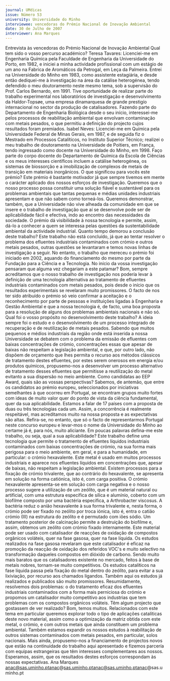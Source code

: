 ```yaml
---
journal: UMdicas
issue: Número 53
university: Universidade do Minho
interviewee: vencedoras do Prémio Nacional de Inovação Ambiental
date: 30 de Julho de 2007
interviewer: Ana Marques
---
```


Entrevista às vencedoras do Prémio Nacional de Inovação
Ambiental
Qual tem sido o vosso percurso académico?
Teresa Tavares: Licenciei-me em Engenharia Química
pela Faculdade de Engenharia da Universidade do
Porto, em 1982, e iniciei a minha actividade
profissional com um estágio de um ano na Fabrica de
Aromáticos da Petrogal, em Leça da Palmeira. Entrei
na Universidade do Minho em 1983, como assistente
estagiária, e desde então dediquei-me à investigação
na área da catálise heterogénea, tendo defendido o
meu doutoramento neste mesmo tema, sob a
supervisão do Prof. Carlos Bernardo, em 1991. Tive
oportunidade de realizar parte do trabalho
experimental nos laboratórios de investigação e
desenvolvimento da Haldor-Topsøe, uma empresa
dinamarquesa de grande prestigío internacional no
sector da produção de catalisadores. Fazendo parte
do Departamento de Engenharia Biológica desde o
seu início, interessei-me pelos processos de
reabilitação ambiental que envolvam contaminação
com metais pesados, o que permitiu a definição do
projecto cujos resultados foram premiados.
Isabel Neves: Licenciei-me em Química pela
Universidade Federal de Minas Gerais, em 1987, e de
seguida fiz o Mestrado em Processos Catalíticos, no
Instituto Superior Técnico; realizei o meu trabalho de
doutoramento na Universidade de Poitiers, em
França, tendo ingressado como docente na
Universidade do Minho, em 1998. Faço parte do corpo
docente do Departamento de Química da Escola de
Ciências e os meus interesses científicos incluem a
catálise heterogénea, os sistemas de biossorção e a
imobilização de complexos de metais de transição em
materiais inorgânicos.
O que significou para vocês este prémio?
Este prémio é bastante motivador já que sempre
tivemos em mente o carácter aplicado dos nossos
esforços de investigação. Queremos que o nosso
processo possa constituir uma solução fiável e
sustentável para os problemas ambientais que tantas
pequenas e médias unidades industriais apresentam
e que não sabem como torneá-los. Queremos
demonstrar, também, que a Universidade não vive
alheada da comunidade em que se insere e o trabalho
de investigação que aí se desenvolve pode ser de
aplicabilidade fácil e efectiva, indo ao encontro das
necessidades da sociedade. O prémio dá visibilidade
à nossa tecnologia e permite, assim, dá-lo a conhecer
a quem se interessa pelas questões da
sustentabilidade ambiental da actividade industrial.
Quanto tempo demorou a conclusão deste
trabalho?
Este trabalho não está concluído, já que ao tentar
resolver o problema dos efluentes industriais
contaminados com crómio e outros metais pesados,
outras questões se levantaram e temos novas linhas
de investigação a seguir. No entanto, o trabalho que
mereceu o prémio foi iniciado em 2002, aquando do
financiamento do mesmo por parte da Fundação para
a Ciência e a Tecnologia.
No início da vossa investigação pensaram que
alguma vez chegariam a este patamar?
Bom, sempre acreditamos que o nosso trabalho de
investigação nos podería levar à definição de uma
tecnologia alternativa ao tratamento de efluentes
industriais contaminados com metais pesados, pois
desde o início que os resultados experimentais se
revelaram muito promissores. O facto de nos ter sido
atribuído o prémio só veio confirmar a aceitação e o
reconhecimento por parte de pessoas e instituições
ligadas à Engenharia e Gestão Ambiental e que a
nossa tecnologia é, de facto, uma boa proposta para a
resolução de alguns dos problemas ambientais
nacionais e não só.
Qual foi o vosso propósito no desenvolvimento
deste trabalho?
A ideia sempre foi o estudo e o desenvolvimento de um
processo integrado de recuperação e de reutilização
de metais pesados. Sabendo que muitos pequenos e
médios industriais da região onde está inserida a
nossa Universidade se debatem com o problema da
emissão de efluentes com baixas concentrações de
crómio, concentrações essas que apesar de baixas
não respeitam a legislação ambiental, e que, por outro
lado, não dispõem de orçamento que lhes permita o
recurso aos métodos clássicos de tratamento destes
efluentes, por estes serem onerosos em energia e/ou
produtos químicos, propusemo-nos a desenvolver um
processo alternativo de tratamento desses efluentes
que permitisse a reutilização do metal evitanto a sua
dispersão no meio ambiente.
Como candidatas ao EEP Award, quais são as
vossas perspectivas?
Sabemos, de antemão, que entre os candidatos ao
prémio europeu, seleccionados por iniciativas
semelhantes à que ocorreu em Portugal, se
encontram grupos muito fortes com ideas de muito
valor quer do ponto de vista da ciência fundamental,
quer da sua aplicabilidade. Estamos a falar de 17
países com a proposta de duas ou três tecnologias
cada um. Assim, a concorrência é realmente
respeitável, mas acreditamos muito na nossa
proposta e as expectativas são altas. Refira-se, no
entanto, que só o facto de representarmos Portugal
neste concurso europeu e levar-mos o nome da
Universidade do Minho ao certame já é, para nós,
muito aliciante.
Em poucas palavras defina-me este trabalho, ou
seja, qual a sua aplicabilidade?
Este trabalho define uma tecnologia que permite o
tratamento de efluentes líquidos industriais
contaminados com baixas concentrações de crómio,
na sua forma mais perigosa para o meio ambiente, em
geral, e para a humanidade, em particular: o crómio
hexavalente. Este metal é usado em muitos processos
industriais e aparece nos efluentes líquidos em
concentrações que, apesar de baixas, não respeitam
a legislação ambiental. Existem processos para a
fixação de crómio trivalente, que ao contrário do
hexavalente, se apresenta em solução na forma
catiónica, isto é, com carga positiva. O crómio
hexavalente apresenta-se em solução com carga
negativa e o nosso processo sugere a utilização de um
zeólito, que é um material natural ou artificial, com
uma estrutura específica de sílica e alumínio, coberto
com um biofilme composto por uma bactéria
específica, a Arthrobacter viscosus. A bactéria reduz o
anião hexavalente à sua forma trivalente e, nesta
forma, o crómio pode ser fixado no zeólito por troca
iónica, isto é, entra o catião crómio (III) na estrutura do
zeólito e é permutado com iões sódio. Um tratamento
posterior de calcinação permite a destruição do
biofilme e, assim, obtemos um zeólito com crómio
fixado internamente. Este material pode ser usado
com catalisador de reacções de oxidação de
compostos orgânicos voláteis, quer na fase gasosa,
quer na fase líquida. Os estudos realizados na fase
gasosa revelaram que este catalisador é eficaz na
promoção da reacção de oxidação dos referidos
VOC's e muito selectivo na transformação daqueles
compostos em dióxido de carbono. Sendo muito mais
baratos que os catalisadores existente no mercado,
feitos à base de metais nobres, tornam-se muito
competitivos. Os estudos catalíticos na fase líquida
passa pela fixação do metal dentro do zeólito, para
evitar a sua lixiviação, por recurso aos chamados
ligandos. Também aqui os estudos já realizados e
publicados são muito promissores. Resumidamente,
resolvemos dois problemas: o do tratamento eficaz
dos efluentes industriais contaminados com a forma
mais perniciosa do crómio e propomos um catalisador
muito competitivo aos industrias que tem problemas
com os compostos orgânicos voláteis.
Têm algum projecto que gostassem de ver
realizado?
Bom, temos muitos. Relacionados com este tema em
particular queremos explorar todo o tipo de aplicações
catalíticas deste novo material, assim como a
optimização da matriz obtida com este metal, o
crómio, e com outros metais que ainda constituem um
problema ambiental. Também estamos expandir os
nossos estudos à reabilitação de outros sistemas
contaminados com metais pesados, em particular,
solos nacionais. Mais ainda, propusemo-nos a
financiamento de projectos novos que estão na
continuidade do trabalho aqui apresentado e fizemos
parcería com equipas estrangeiras que têm interesses
complementares aos nossos. Esperamos, assim, que
os resultados destes esforços correspondam às
nossas expectativas.
Ana Marques
anac@sas.uminho.ptanac@sas.uminho.ptanac@sas.uminho.ptanac@sas.uminho.pt